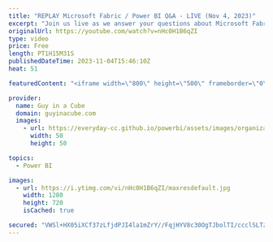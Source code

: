 ```yaml
---
title: "REPLAY Microsoft Fabric / Power BI Q&A - LIVE (Nov 4, 2023)"
excerpt: "Join us live as we answer your questions about Microsoft Fabric (including Power BI)! Get your questions in the chat early as we don't get to all of them.  NOTE: European friends, Time zone trickery is here. It's an hour different from what it normally is.  💥 30 minutes: Open Q&A (Public) 💥 Then..."
originalUrl: https://youtube.com/watch?v=nHc0H1B6qZI
type: video
price: Free
length: PT1H15M31S
publishedDateTime: 2023-11-04T15:46:10Z
heat: 51

featuredContent: "<iframe width=\"800\" height=\"500\" frameborder=\"0\" src=\"https://www.youtube.com/embed/nHc0H1B6qZI\" allow=\"accelerometer; autoplay; encrypted-media; gyroscope; picture-in-picture\" allowfullscreen></iframe>"

provider:
  name: Guy in a Cube
  domain: guyinacube.com
  images:
    - url: https://everyday-cc.github.io/powerbi/assets/images/organizations/guyinacube.com-50x50.jpg
      width: 50
      height: 50

topics:
  - Power BI

images:
  - url: https://i.ytimg.com/vi/nHc0H1B6qZI/maxresdefault.jpg
    width: 1280
    height: 720
    isCached: true

secured: "VWSl+HX05iXCf37zLfjdPJI4la1mZrY//FqjHYV8c30OgTJbolTI/ccclSLTzg0ieQzE/6WqHK15iz7bbTbhgSbr9AMimcbj7yxuswL4YLp1wjuBpfqGCAUg5kDjErbUhsQqMJKwYl+kAzKA8lBkTsJycLi7j5FnBeuFi/G07t0QEEBIsTuVXCJjHr0HJstHDmINzEpWTi1Rp8yLXNELScU/vJfnU0UGoPXyyoX+PwlfQU8QTXRzP1phattpRtS2WMyweSJou5EvjSmlpEuL3p7FrNgkaMvE3OV6KTVIore4b0j1myAlYcXWGinmRRgSFbqlgRT3O/63UKkzTGSHpUlQToTHaVDIUNREGAVjn1Ftd5ZnzGa0HLvII8fTxO6im7dqvTtAQkChUHH/wsgVoemcdWbY8G98yTrxZ8BHGPA=;2I97ojjY/rESqNYZ7JZvcA=="
---
```


